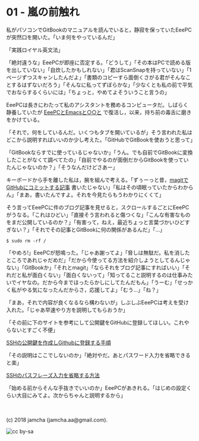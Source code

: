 

# 01 - 嵐の前触れ

私がパソコンでGitBookのマニュアルを読んでいると，静寂を保っていたEeePCが突然口を開いた。「いま何をやっているんだ」  

「実践ロイヤル英文法」  

「絶対違うな」EeePCが即座に否定する。「どうして」「その本はPCで読める版を出していない」「自炊したかもしれない」「君はScanSnapを持っていない」「1ページずつスキャンしたんだよ」「書類のコピーすら面倒くさがる君がそんなことするはずないだろう」「そんなに私ってずぼらかな」「少なくとも私の前で平気でおならするくらいには」「ちょっと，やめてよそういうこと言うの」  

EeePCは長きにわたって私のアシスタントを務めるコンピュータだ。しばらく静養していたが [EeePCとEmacsと○○と](https://jamcha-aa.gitbook.io/eeepc/) で復活し，以来，持ち前の毒舌に磨きをかけている。  

「それで，何をしているんだ。いくつもタブを開いているが」そう言われた私はどこから説明すればいいのか少し考えた。「GitHubでGitBookを使おうと思って」  

「GitBookならすでに使っているじゃないか」「うん。でも自前でGitBookに変換したことがなくて調べてたの」「自前でやるのが面倒だからGitBookを使っていたんじゃないのか？」「そうなんだけどさあー」  

キーボードから手を離した私は，腕を組んで考える。「ずぅーっと昔，[magitでGitHubにコミットする記事](https://jamcha-aa.github.io/2016/08/31/orgmagit.html) 書いたじゃない」「私はその頃眠っていたからわからん」「まあ，書いたんですよ。それを今見たらもうわかりにくくて」  

そう言ってEeePCに件のブログ記事を見せると，スクロールするごとにEeePCがうなる。「これはひどい」「直接そう言われると傷つくな」「こんな有害なものをまだ公開しているのか？」「有害って，ねえ，最近ちょっと言葉づかいひどすぎない？」「それでその記事とGitBookに何の関係があるんだ」「…」  

    $ sudo rm -rf /

「やめろ!」EeePCが怒鳴った。「じゃあ謝ってよ」「脅しは無駄だ。私を消したところであれじゃだめだ」「だから今使ってる方法を紹介しようとしてるんじゃない」「GitBookか」「それとmagit」「ならそれをブログ記事にすればいい」「それだと私が面白くない」「面白くないって」「知ってること説明するのは仕事みたいでイヤなの。だから今までほったらかしにしてたんだもん」「うーむ」「せっかく私がやる気になったんだからさ，応援してよ」「むう…」「ね？」  

「まあ，それで内容が良くなるなら構わないが」しぶしぶEeePCは考えを受け入れた。「じゃあ早速やり方を説明してもらおうか」  

「その前に下のサイトを参考にして公開鍵をGitHubに登録してほしい。これやらないとすごく不便」  

[SSHの公開鍵を作成しGithubに登録する手順](http://monsat.hatenablog.com/entry/generating-ssh-keys-for-github)  

「その説明はここでしないのか」「絶対やだ。あとパスワード入力を省略できると楽」  

[SSHのパスフレーズ入力を省略する方法](http://h2plus.biz/hiromitsu/entry/791)  

「始める前からそんな手抜きでいいのか」EeePCがあきれる。「はじめの設定くらい大目にみてよ。次からちゃんと説明するから」  

<br>  
<br>  
(c) 2018 jamcha (jamcha.aa@gmail.com).  

![cc by-sa](https://i.creativecommons.org/l/by-sa/4.0/88x31.png)  

